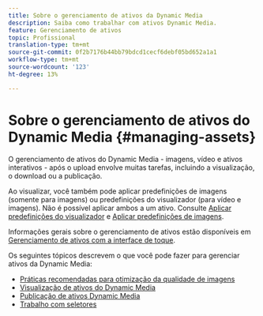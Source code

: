 ```yaml
---
title: Sobre o gerenciamento de ativos da Dynamic Media
description: Saiba como trabalhar com ativos Dynamic Media.
feature: Gerenciamento de ativos
topic: Profissional
translation-type: tm+mt
source-git-commit: 0f2b7176b44bb79bdcd1cecf6debf05bd652a1a1
workflow-type: tm+mt
source-wordcount: '123'
ht-degree: 13%

---
```



# Sobre o gerenciamento de ativos do Dynamic Media {#managing-assets}

O gerenciamento de ativos do Dynamic Media - imagens, vídeo e ativos interativos - após o upload envolve muitas tarefas, incluindo a visualização, o download ou a publicação.

Ao visualizar, você também pode aplicar predefinições de imagens (somente para imagens) ou predefinições do visualizador (para vídeo e imagens). Não é possível aplicar ambos a um ativo. Consulte [Aplicar predefinições do visualizador](viewer-presets.md) e [Aplicar predefinições de imagens](image-presets.md).

Informações gerais sobre o gerenciamento de ativos estão disponíveis em [Gerenciamento de ativos com a interface de toque](/help/assets/manage-digital-assets.md).

Os seguintes tópicos descrevem o que você pode fazer para gerenciar ativos da Dynamic Media:

* [Práticas recomendadas para otimização da qualidade de imagens](best-practices-for-optimizing-the-quality-of-your-images.md)
* [Visualização de ativos do Dynamic Media](previewing-assets.md)
* [Publicação de ativos Dynamic Media](publishing-dynamicmedia-assets.md)
* [Trabalho com seletores](working-with-selectors.md)

